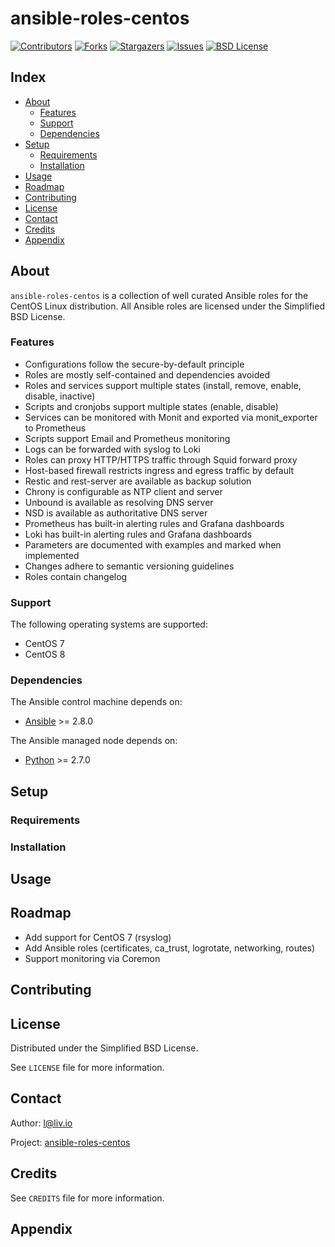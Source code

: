# ansible-roles-centos

<!-- shields.io -->
[![Contributors][contributors-shield]][contributors-url]
[![Forks][forks-shield]][forks-url]
[![Stargazers][stars-shield]][stars-url]
[![Issues][issues-shield]][issues-url]
[![BSD License][license-shield]][license-url]

## Index

* [About](#about)
  * [Features](#features)
  * [Support](#support)
  * [Dependencies](#dependencies)
* [Setup](#setup)
  * [Requirements](#requirements)
  * [Installation](#installation)
* [Usage](#usage)
* [Roadmap](#roadmap)
* [Contributing](#contributing)
* [License](#license)
* [Contact](#contact)
* [Credits](#credits)
* [Appendix](#appendix)

## About

`ansible-roles-centos` is a collection of well curated Ansible roles for the CentOS Linux distribution. All Ansible roles are licensed under the Simplified BSD License.

### Features

* Configurations follow the secure-by-default principle
* Roles are mostly self-contained and dependencies avoided
* Roles and services support multiple states (install, remove, enable, disable, inactive)
* Scripts and cronjobs support multiple states (enable, disable)
* Services can be monitored with Monit and exported via monit_exporter to Prometheus
* Scripts support Email and Prometheus monitoring
* Logs can be forwarded with syslog to Loki
* Roles can proxy HTTP/HTTPS traffic through Squid forward proxy
* Host-based firewall restricts ingress and egress traffic by default
* Restic and rest-server are available as backup solution
* Chrony is configurable as NTP client and server
* Unbound is available as resolving DNS server
* NSD is available as authoritative DNS server
* Prometheus has built-in alerting rules and Grafana dashboards
* Loki has built-in alerting rules and Grafana dashboards
* Parameters are documented with examples and marked when implemented
* Changes adhere to semantic versioning guidelines
* Roles contain changelog

### Support

The following operating systems are supported:
* CentOS 7
* CentOS 8

### Dependencies

The Ansible control machine depends on:
* [Ansible](https://github.com/ansible/ansible) >= 2.8.0

The Ansible managed node depends on:
* [Python](https://github.com/python/cpython) >= 2.7.0

## Setup

### Requirements

### Installation

## Usage

## Roadmap

* Add support for CentOS 7 (rsyslog)
* Add Ansible roles (certificates, ca_trust, logrotate, networking, routes)
* Support monitoring via Coremon

## Contributing

## License

Distributed under the Simplified BSD License.

See `LICENSE` file for more information.

## Contact

Author: l@liv.io

Project: [ansible-roles-centos](https://github.com/liv-io/ansible-roles-centos)

## Credits

See `CREDITS` file for more information.

## Appendix

<!-- shields.io -->
[contributors-shield]: https://img.shields.io/github/contributors/liv-io/ansible-roles-centos.svg?style=flat
[contributors-url]: https://github.com/liv-io/ansible-roles-centos/graphs/contributors
[forks-shield]: https://img.shields.io/github/forks/liv-io/ansible-roles-centos.svg?style=flat
[forks-url]: https://github.com/liv-io/ansible-roles-centos/network/members
[stars-shield]: https://img.shields.io/github/stars/liv-io/ansible-roles-centos.svg?style=flat
[stars-url]: https://github.com/liv-io/ansible-roles-centos/stargazers
[issues-shield]: https://img.shields.io/github/issues/liv-io/ansible-roles-centos.svg?style=flat
[issues-url]: https://github.com/liv-io/ansible-roles-centos/issues
[license-shield]: https://img.shields.io/github/license/liv-io/ansible-roles-centos.svg?style=flat
[license-url]: https://github.com/liv-io/ansible-roles-centos/blob/master/LICENSE
